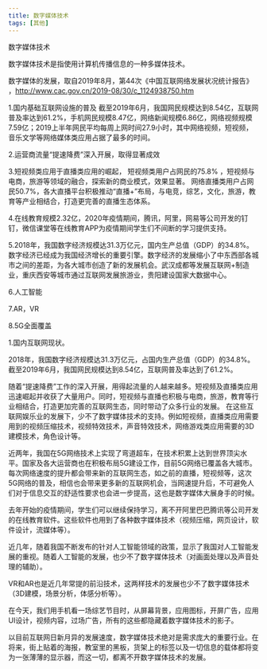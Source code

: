 ```yaml
---
title: 数字媒体技术
tags: [其他]
---
```


数字媒体技术

数字媒体技术是指使用计算机传播信息的一种多媒体技术。

数字媒体的发展，取自2019年8月，第44次《中国互联网络发展状况统计报告》 ，http://www.cac.gov.cn/2019-08/30/c_1124938750.htm

1.国内基础互联网设施的普及
截至2019年6月，我国网民规模达到8.54亿，互联网普及率达到61.2%，手机网民规模8.47亿，网络新闻规模6.86亿，网络视频规模7.59亿；2019上半年网民平均每周上网时间27.9小时，其中网络视频，短视频，音乐文学等网络媒体类应用占据了最多的时间。

2.运营商流量“提速降费”深入开展，取得显著成效

3.短视频类应用于直播类应用的崛起，
短视频类用户占网民的75.8% ，短视频与电商，旅游等领域的融合，探索新的商业模式，效果显著。
网络直播类用户占网民50.7%，各大直播平台积极推动“直播+”布局，与电竞，综艺，文化，旅游，教育等产业相结合，打造更完善的直播生态体系。

4.在线教育规模2.32亿，2020年疫情期间，腾讯，阿里，网易等公司开发的钉钉，微信课堂等在线教育APP为疫情期间学生们不间断的学习提供支持。

5.2018年，我国数字经济规模达31.3万亿元，国内生产总值（GDP）的34.8%。数字经济已经成为我国经济增长的重要引擎。数字经济的发展缩小了中东西部各城市之间的差距，为各大城市创造了新的发展机会。武汉成都等发展互联网+制造业，重庆西安等城市通过互联网发展旅游业，贵阳建设国家大数据中心。


6.人工智能

7.AR，VR

8.5G全面覆盖


1.国内互联网现状。

2018年，我国数字经济规模达31.3万亿元，占国内生产总值（GDP）的34.8%。截至2019年6月，我国网民规模达到8.54亿，互联网普及率达到了61.2%。

随着“提速降费”工作的深入开展，用得起流量的人越来越多。短视频及直播类应用迅速崛起并收获了大量用户。同时，短视频与直播也积极与电商，旅游，教育等行业相结合，打造更加完善的互联网生态，同时带动了众多行业的发展。
在这些互联网娱乐业的发展下，少不了数字媒体技术的支持。例如短视频，直播类应用需要用到的视频压缩技术，视频特效技术，声音特效技术，网络游戏类应用需要的3D建模技术，角色设计等。

近两年，我国在5G网络技术上实现了弯道超车，在技术积累上达到世界顶尖水平。国家及各大运营商也在积极布局5G建设工作，目前5G网络已覆盖各大城市。每次网络速度的提升都会带来新的互联网生态，如之前的直播，短视频等，这次5G网络的普及，相信也会带来更多新的互联网机会，当网速提升后，不可避免人们对于信息交互的舒适性要求也会进一步提高，这也是数字媒体大展身手的时候。

去年开始的疫情期间，学生们可以继续保持学习，离不开阿里巴巴腾讯等公司开发的在线教育软件。这些软件也用到了各种数字媒体技术（视频压缩，网页设计，软件设计，流媒体等）。

近几年，随着我国不断发布的针对人工智能领域的政策，显示了我国对人工智能发展的重视。随着人工智能的发展，也少不了数字媒体技术（对画面处理以及声音处理的辅助）。

VR和AR也是近几年常提的前沿技术，这两样技术的发展也少不了数字媒体技术（3D建模，场景分析，体感分析等）。


在今天，我们用手机看一场综艺节目时，从屏幕背景，应用图标，开屏广告，应用UI设计，视频内容，过场广告，所有的这些都隐藏着数字媒体技术的影子。

以目前互联网日新月异的发展速度，数字媒体技术绝对是需求庞大的重要行业。在将来，街上贴着的海报，教室里的黑板，货架上的标签以及一切信息的载体都将变为一张薄薄的显示器，而这一切，都离不开数字媒体技术的发展。